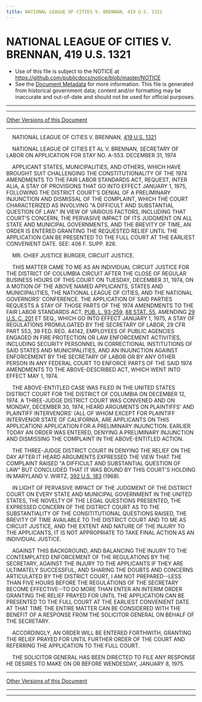 ```yaml
---
title: NATIONAL LEAGUE OF CITIES V. BRENNAN, 419 U.S. 1321
---
```


# NATIONAL LEAGUE OF CITIES V. BRENNAN, 419 U.S. 1321

* Use of this file is subject to the NOTICE at https://github.com/publicdocs/notice/blob/master/NOTICE
* See the [Document Metadata](../../../index.md) for more information.
  This file is generated from historical government data; content and/or formatting may be inaccurate and out-of-date and should not be used for official purposes.

----------
----------

[Other Versions of this Document](https://publicdocs.github.io/go/links?ns=uslm-x&ref=%2Fus%2Fcourts%2Fscotus%2FusReporter%2F419%2F1321)

----------

    NATIONAL LEAGUE OF CITIES V. BRENNAN, [419 U.S. 1321][/us/courts/scotus/usReporter/419/1321]

    NATIONAL LEAGUE OF CITIES ET AL V. BRENNAN, SECRETARY OF LABOR ON APPLICATION FOR STAY NO. A-553.  DECEMBER 31, 1974

    APPLICANT STATES, MUNICIPALITIES, AND OTHERS, WHICH HAVE BROUGHT SUIT CHALLENGING THE CONSTITUTIONALITY OF THE 1974 AMENDMENTS TO THE FAIR LABOR STANDARDS ACT, REQUEST, INTER ALIA, A STAY OF PROVISIONS THAT GO INTO EFFECT JANUARY 1, 1975, FOLLOWING THE DISTRICT COURT'S DENIAL OF A PRELIMINARY INJUNCTION AND DISMISSAL OF THE COMPLAINT, WHICH THE COURT CHARACTERIZED AS INVOLVING "A DIFFICULT AND SUBSTANTIAL QUESTION OF LAW."  IN VIEW OF VARIOUS FACTORS, INCLUDING THAT COURT'S CONCERN, THE PERVASIVE IMPACT OF ITS JUDGMENT ON ALL STATE AND MUNICIPAL GOVERNMENTS, AND THE BREVITY OF TIME, AN ORDER IS ENTERED GRANTING THE REQUESTED RELIEF UNTIL THE APPLICATION CAN BE PRESENTED TO THE FULL COURT AT THE EARLIEST CONVENIENT DATE.  SEE:  406 F. SUPP. 826.

    MR. CHIEF JUSTICE BURGER, CIRCUIT JUSTICE.

    THIS MATTER CAME TO ME AS AN INDIVIDUAL CIRCUIT JUSTICE FOR THE DISTRICT OF COLUMBIA CIRCUIT AFTER THE CLOSE OF REGULAR BUSINESS HOURS OF THIS COURT ON TUESDAY, DECEMBER 31, 1974, ON A MOTION OF THE ABOVE NAMED APPLICANTS, STATES AND MUNICIPALITIES, THE NATIONAL LEAGUE OF CITIES, AND THE NATIONAL GOVERNORS' CONFERENCE.  THE APPLICATION OF SAID PARTIES REQUESTS A STAY OF THOSE PARTS OF THE 1974 AMENDMENTS TO THE FAIR LABOR STANDARDS ACT, [PUB. L. 93-259][/us/pl/93/259], [88 STAT. 55][/us/stat/88/55], AMENDING [29 U.S. C. 201][/us/usc/t29/s201] ET SEQ., WHICH GO INTO EFFECT JANUARY 1, 1975, A STAY OF REGULATIONS PROMULGATED BY THE SECRETARY OF LABOR, 29 CFR PART 553, 39 FED. REG. 44142, EMPLOYEES OF PUBLIC AGENCIES ENGAGED IN FIRE PROTECTION OR LAW ENFORCEMENT ACTIVITIES, INCLUDING SECURITY PERSONNEL IN CORRECTIONAL INSTITUTIONS OF SAID STATES AND MUNICIPALITIES, AND AN INJUNCTION AGAINST ENFORCEMENT BY THE SECRETARY OF LABOR OR BY ANY OTHER PERSON IN ANY FEDERAL COURT TO ENFORCE PARTS OF THE SAID 1974 AMENDMENTS TO THE ABOVE-DESCRIBED ACT, WHICH WENT INTO EFFECT MAY 1, 1974.

    THE ABOVE-ENTITLED CASE WAS FILED IN THE UNITED STATES DISTRICT COURT FOR THE DISTRICT OF COLUMBIA ON DECEMBER 12, 1974.  A THREE-JUDGE DISTRICT COURT WAS CONVENED AND ON MONDAY, DECEMBER 30, 1974, HEARD ARGUMENTS ON PLAINTIFFS' AND PLAINTIFF INTERVENORS' (ALL OF WHOM EXCEPT FOR PLAINTIFF INTERVENOR STATE OF CALIFORNIA, ARE APPLICANTS ON THIS APPLICATION) APPLICATION FOR A PRELIMINARY INJUNCTION.  EARLIER TODAY AN ORDER WAS ENTERED, DENYING A PRELIMINARY INJUNCTION AND DISMISSING THE COMPLAINT IN THE ABOVE-ENTITLED ACTION.

    THE THREE-JUDGE DISTRICT COURT IN DENYING THE RELIEF ON THE DAY AFTER IT HEARD ARGUMENTS EXPRESSED THE VIEW THAT THE COMPLAINT RAISED "A DIFFICULT AND SUBSTANTIAL QUESTION OF LAW" BUT CONCLUDED THAT IT WAS BOUND BY THIS COURT'S HOLDING IN MARYLAND V. WIRTZ, [392 U.S. 183][/us/courts/scotus/usReporter/392/183] (1968).

    IN LIGHT OF PERVASIVE IMPACT OF THE JUDGMENT OF THE DISTRICT COURT ON EVERY STATE AND MUNICIPAL GOVERNMENT IN THE UNITED STATES, THE NOVELTY OF THE LEGAL QUESTIONS PRESENTED, THE EXPRESSED CONCERN OF THE DISTRICT COURT AS TO THE SUBSTANTIALITY OF THE CONSITITUTIONAL QUESTIONS RAISED, THE BREVITY OF TIME AVAILABLE TO THE DISTRICT COURT AND TO ME AS CIRCUIT JUSTICE, AND THE EXTENT AND NATURE OF THE INJURY TO THE APPLICANTS, IT IS NOT APPROPRIATE TO TAKE FINAL ACTION AS AN INDIVIDUAL JUSTICE.

    AGAINST THIS BACKGROUND, AND BALANCING THE INJURY TO THE CONTEMPLATED ENFORCEMENT OF THE REGULATIONS BY THE SECRETARY, AGAINST THE INJURY TO THE APPLICANTS IF THEY ARE ULTIMATELY SUCCESSFUL, AND SHARING THE DOUBTS AND CONCERNS ARTICULATED BY THE DISTRICT COURT, I AM NOT PREPARED--LESS THAN FIVE HOURS BEFORE THE REGULATIONS OF THE SECRETARY BECOME EFFECTIVE--TO DO MORE THAN ENTER AN INTERIM ORDER GRANTING THE RELIEF PRAYED FOR UNTIL THE APPLICATION CAN BE PRESENTED TO THE FULL COURT AT THE EARLIEST CONVENIENT DATE.  AT THAT TIME THE ENTIRE MATTER CAN BE CONSIDERED WITH THE BENEFIT OF A RESPONSE FROM THE SOLICITOR GENERAL ON BEHALF OF THE SECRETARY.

    ACCORDINGLY, AN ORDER WILL BE ENTERED FORTHWITH, GRANTING THE RELIEF PRAYED FOR UNTIL FURTHER ORDER OF THE COURT AND REFERRING THE APPLICATION TO THE FULL COURT.

    THE SOLICITOR GENERAL HAS BEEN DIRECTED TO FILE ANY RESPONSE HE DESIRES TO MAKE ON OR BEFORE WENDESDAY, JANUARY 8, 1975.

----------

[Other Versions of this Document](https://publicdocs.github.io/go/links?ns=uslm-x&ref=%2Fus%2Fcourts%2Fscotus%2FusReporter%2F419%2F1321)

----------
----------

[/us/courts/scotus/usReporter/419/1321]: https://publicdocs.github.io/go/links?ns=uslm-x&ref=%2Fus%2Fcourts%2Fscotus%2FusReporter%2F419%2F1321
[/us/pl/93/259]: https://publicdocs.github.io/go/links?ns=uslm&ref=%2Fus%2Fpl%2F93%2F259
[/us/stat/88/55]: https://publicdocs.github.io/go/links?ns=uslm&ref=%2Fus%2Fstat%2F88%2F55
[/us/usc/t29/s201]: https://publicdocs.github.io/go/links?ns=uslm&ref=%2Fus%2Fusc%2Ft29%2Fs201
[/us/courts/scotus/usReporter/392/183]: https://publicdocs.github.io/go/links?ns=uslm-x&ref=%2Fus%2Fcourts%2Fscotus%2FusReporter%2F392%2F183


